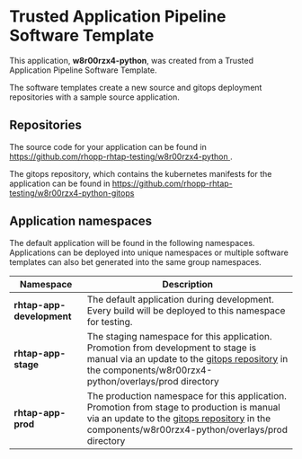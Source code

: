 # Trusted Application Pipeline Software Template

This application, **w8r00rzx4-python**, was created from a Trusted Application Pipeline Software Template.

The software templates create a new source and gitops deployment repositories with a sample source application. 

## Repositories

The source code for your application can be found in [https://github.com/rhopp-rhtap-testing/w8r00rzx4-python ](https://github.com/rhopp-rhtap-testing/w8r00rzx4-python ).
 
The gitops repository, which contains the kubernetes manifests for the application can be found in 
[https://github.com/rhopp-rhtap-testing/w8r00rzx4-python-gitops ](https://github.com/rhopp-rhtap-testing/w8r00rzx4-python-gitops ) 

## Application namespaces 

The default application will be found in the following namespaces. Applications can be deployed into unique namespaces or multiple software templates can also bet generated into the same group namespaces.  

|  Namespace   |  Description   |  
| -------- | -------- |   
| **rhtap-app-development** | The default application during development. Every build will be deployed to this namespace for testing. | 
| **rhtap-app-stage** | The staging namespace for this application. Promotion from development to stage is manual via an update to the [gitops repository](https://github.com/rhopp-rhtap-testing/w8r00rzx4-python-gitops ) in the components/w8r00rzx4-python/overlays/prod directory |  
| **rhtap-app-prod** | The production namespace for this application. Promotion from stage to production is manual via an update to the [gitops repository](https://github.com/rhopp-rhtap-testing/w8r00rzx4-python-gitops ) in the components/w8r00rzx4-python/overlays/prod directory | 